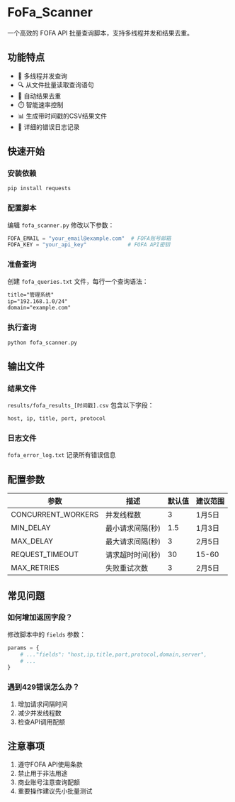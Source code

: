 # FoFa_Scanner

一个高效的 FOFA API 批量查询脚本，支持多线程并发和结果去重。

## 功能特点

- 🚀 多线程并发查询
- 🔍 从文件批量读取查询语句
- 🧹 自动结果去重
- ⏱️ 智能速率控制
- 📊 生成带时间戳的CSV结果文件
- 📝 详细的错误日志记录

## 快速开始

### 安装依赖

```bash
pip install requests
```

### 配置脚本

编辑 `fofa_scanner.py` 修改以下参数：

```Python
FOFA_EMAIL = "your_email@example.com"  # FOFA账号邮箱
FOFA_KEY = "your_api_key"             # FOFA API密钥
```

### 准备查询

创建 `fofa_queries.txt` 文件，每行一个查询语法：

```Markdown
title="管理系统"
ip="192.168.1.0/24"
domain="example.com"
```

### 执行查询

```Bash
python fofa_scanner.py
```

## 输出文件

### 结果文件

`results/fofa_results_[时间戳].csv` 包含以下字段：

```Markdown
host, ip, title, port, protocol
```

### 日志文件

`fofa_error_log.txt` 记录所有错误信息

## 配置参数

| 参数               | 描述             | 默认值 | 建议范围 |
| ------------------ | ---------------- | ------ | -------- |
| CONCURRENT_WORKERS | 并发线程数       | 3      | 1月5日   |
| MIN_DELAY          | 最小请求间隔(秒) | 1.5    | 1月3日   |
| MAX_DELAY          | 最大请求间隔(秒) | 3      | 2月5日   |
| REQUEST_TIMEOUT    | 请求超时时间(秒) | 30     | 15-60    |
| MAX_RETRIES        | 失败重试次数     | 3      | 2月5日   |

## 常见问题

### 如何增加返回字段？

修改脚本中的 `fields` 参数：

```Python
params = {
    # ..."fields": "host,ip,title,port,protocol,domain,server",
    # ...
}
```

### 遇到429错误怎么办？

1. 增加请求间隔时间
2. 减少并发线程数
3. 检查API调用配额

## 注意事项

1. 遵守FOFA API使用条款
2. 禁止用于非法用途
3. 商业账号注意查询配额
4. 重要操作建议先小批量测试
